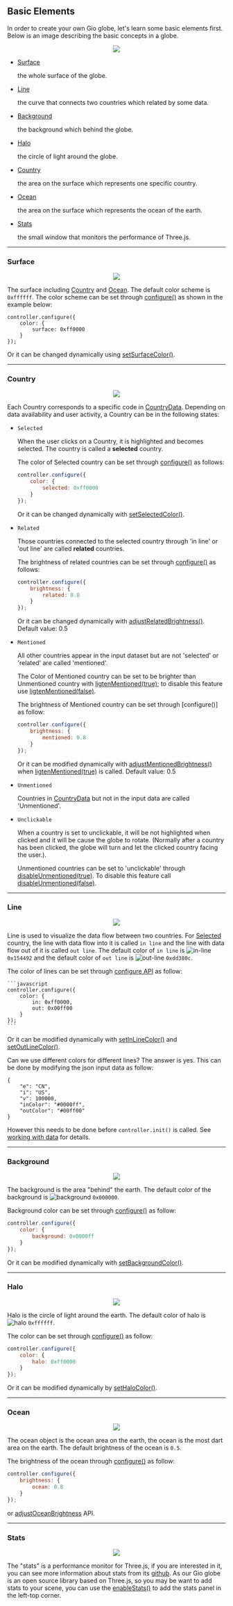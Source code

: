 ## Basic Elements

In order to create your own Gio globe, let's learn some basic elements first. Below is an image describing the basic concepts in a globe.

<p align="center">
  <a><img src="https://github.com/syt123450/Gio.js/blob/master/assets/images/document/elements/all.jpg"/></a>
</p>


- [Surface](#surface)

    the whole surface of the globe.

- [Line](#line)

    the curve that connects two countries which related by some data. 

- [Background](#background)

    the background which behind the globe.

- [Halo](#halo)

    the circle of light around the globe.

- [Country](#country)

    the area on the surface which represents one specific country.

- [Ocean](#ocean)

    the area on the surface which represents the ocean of the earth.

- [Stats](#stats)

    the small window that monitors the performance of Three.js.

---

### Surface

<p align="center">
  <a><img src="https://github.com/syt123450/Gio.js/blob/master/assets/images/document/elements/surface.jpg"/></a>
</p>

The surface including [Country](#country) and [Ocean](#ocean). The default color scheme is `0xffffff`. The color scheme can be set through [configure()](#configure-api) as shown in the example below:

```
controller.configure({
	color: {
        surface: 0xff0000
    }
});
```

Or it can be changed dynamically using [setSurfaceColor()](#setSurfaceColor).


---

### Country

<p align="center">
  <a><img src="https://github.com/syt123450/Gio.js/blob/master/assets/images/document/elements/country.jpg"/></a>
</p>

Each Country corresponds to a specific code in [CountryData](https://github.com/syt123450/Gio.js/blob/master/src/countryInfo/CountryData.js). Depending on data availability and user activity, a Country can be in the following states:

- `Selected`

    When the user clicks on a Country, it is highlighted and becomes selected. The country is called a **selected** country.
    
	The color of Selected country can be set through [configure()]() as follows:
	```javascript
	controller.configure({
		color: {
	        selected: 0xff0000
	    }
	});
	```
	Or it can be changed dynamically with [setSelectedColor()]().

- `Related`

    Those countries connected to the selected country through 'in line' or 'out line' are called **related** countries.

	The brightness of related countries can be set through [configure()]() as follows:
	```javascript
	controller.configure({
		brightness: {
	        related: 0.8
	    }
	});
	```
	Or it can be changed dynamically with [ adjustRelatedBrightness()](). Default value: 0.5
- `Mentioned`
    
    All other countries appear in the input dataset but are not 'selected' or 'related' are called 'mentioned'.
    
	The Color of Mentioned country can be set to be brighter than Unmentioned country with [ligtenMentioned(true)](); to disable this feature use [ligtenMentioned(false)]().

	The brightness of Mentioned country can be set through [configure()] as follow:
	```javascript
	controller.configure({
		brightness: {
	        mentioned: 0.8
	    }
	});
	```
	Or it can be modified dynamically with [adjustMentionedBrightness()]() when [ligtenMentioned(true)]() is called. Default value: 0.5

- `Unmentioned`

    Countries in [CountryData](https://github.com/syt123450/Gio.js/blob/master/src/countryInfo/CountryData.js) but not in the input data are called 'Unmentioned'.

- `Unclickable`

    When a country is set to unclickable, it will be not highlighted when clicked and it will be cause the globe to rotate. (Normally after a country has been clicked, the globe will turn and let the clicked country facing the user.).

	Unmentioned countries can be set to 'unclickable' through [disableUnmentioned(true)](#disableunmentioned). To disable this feature call [disableUnmentioned(false)](#disableunmentioned).


---

### Line

<p align="center">
  <a><img src="https://github.com/syt123450/Gio.js/blob/master/assets/images/document/elements/line.jpg"/></a>
</p>

Line is used to visualize the data flow between two countries. For [Selected](#country) country, the line with data flow into it is called `in line` and the line with data flow out of it is called `out line`. The default color of `in line` is ![in-line](https://placehold.it/15/154492/000000?text=+) `0x154492` and the default color of `out line` is ![out-line](https://placehold.it/15/dd380c/000000?text=+) `0xdd380c`.

The color of lines can be set through [configure API](#configure-api)  as follow:

	```javascript
	controller.configure({
		color: {
		    in: 0xff0000,
		    out: 0x00ff00
		}
	});
	```
Or it can be modified dynamically with [setInLineColor()](#setInLineColor) and [setOutLineColor()](#setOutLineColor).

Can we use different colors for different lines? The answer is yes. This can be done by modifying the json input data as follow:

```
{
	"e": "CN",
	"i": "US",
	"v": 100000,
	"inColor": "#0000ff",
	"outColor": "#00ff00"
}
```
However this needs to be done before `controller.init()` is called. See [working with data](#working-with-data) for details.
    

---

### Background

<p align="center">
  <a><img src="https://github.com/syt123450/Gio.js/blob/master/assets/images/document/elements/background.jpg"/></a>
</p>

The background is the area "behind" the earth. The default color of the background is ![background](https://placehold.it/15/000000/000000?text=+) `0x000000`. 

Background color can be set through [configure()](#configure-api) as follow: 

```javascript
controller.configure({
	color: {
	    background: 0x0000ff
	}
});
```
	
Or it can be modified dynamically with [setBackgroundColor()](#setbackgroundcolor).

---

### Halo

<p align="center">
  <a><img src="https://github.com/syt123450/Gio.js/blob/master/assets/images/document/elements/halo.jpg"/></a>
</p>

Halo is the circle of light around the earth. The default color of halo is ![halo](https://placehold.it/15/ffffff/000000?text=+) `0xffffff`. 

The color can be set through [configure()](#configure-api) as follow:
```javascript
controller.configure({
	color: {
	    halo: 0xff0000
	}
});
```
Or it can be modified dynamically by [setHaloColor()](#sethalocolor).

---

### Ocean

<p align="center">
  <a><img src="https://github.com/syt123450/Gio.js/blob/master/assets/images/document/elements/ocean.jpg"/></a>
</p>

The ocean object is the ocean area on the earth, the ocean is the most dart area on the earth. The default brightness of the ocean is `0.5`. 

The brightness of the ocean through [configure()]() as follow: 
```javascript
controller.configure({
	brightness: {
	    ocean: 0.8
	}
});
```
or [adjustOceanBrightness](#adjustoceanbrightness) API.

---

### Stats

<p align="center">
  <a><img src="https://github.com/syt123450/Gio.js/blob/master/assets/images/document/elements/stats.jpg"/></a>
</p>

The "stats" is a performance monitor for Three.js, if you are interested in it, you can see more information about stats from its [github](https://github.com/mrdoob/stats.js/). As our Gio globe is an open source library based on Three.js, so you may be want to add stats to your scene, you can use the [enableStats()](#enablestats) to add the stats panel in the left-top corner.
